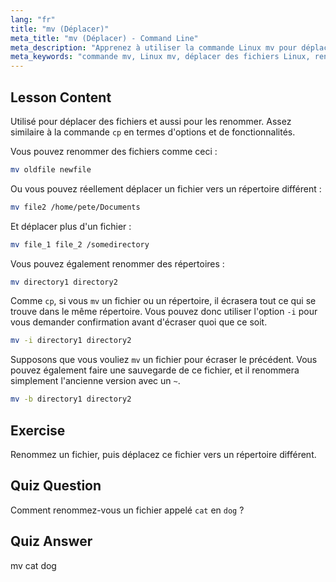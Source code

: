 ```yaml
---
lang: "fr"
title: "mv (Déplacer)"
meta_title: "mv (Déplacer) - Command Line"
meta_description: "Apprenez à utiliser la commande Linux mv pour déplacer et renommer des fichiers/répertoires. Comprenez ses options et prévenez les écrasements. Commencez votre parcours Linux !"
meta_keywords: "commande mv, Linux mv, déplacer des fichiers Linux, renommer des fichiers Linux, tutoriel Linux, débutant, guide Linux"
---
```


## Lesson Content

Utilisé pour déplacer des fichiers et aussi pour les renommer. Assez similaire à la commande `cp` en termes d'options et de fonctionnalités.

Vous pouvez renommer des fichiers comme ceci :

```bash
mv oldfile newfile
```

Ou vous pouvez réellement déplacer un fichier vers un répertoire différent :

```bash
mv file2 /home/pete/Documents
```

Et déplacer plus d'un fichier :

```bash
mv file_1 file_2 /somedirectory
```

Vous pouvez également renommer des répertoires :

```bash
mv directory1 directory2
```

Comme `cp`, si vous `mv` un fichier ou un répertoire, il écrasera tout ce qui se trouve dans le même répertoire. Vous pouvez donc utiliser l'option `-i` pour vous demander confirmation avant d'écraser quoi que ce soit.

```bash
mv -i directory1 directory2
```

Supposons que vous vouliez `mv` un fichier pour écraser le précédent. Vous pouvez également faire une sauvegarde de ce fichier, et il renommera simplement l'ancienne version avec un `~`.

```bash
mv -b directory1 directory2
```

## Exercise

Renommez un fichier, puis déplacez ce fichier vers un répertoire différent.

## Quiz Question

Comment renommez-vous un fichier appelé `cat` en `dog` ?

## Quiz Answer

mv cat dog
